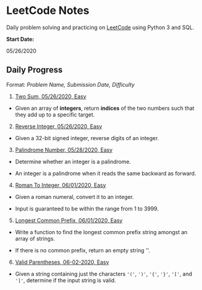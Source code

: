 # LeetCode Notes

Daily problem solving and practicing on [LeetCode](https://leetcode.com/) using Python 3 and SQL.

**Start Date:**

05/26/2020

## Daily Progress

Format: *Problem Name, Submission Date, Difficulty*

1. [Two Sum, 05/26/2020, Easy](https://github.com/tong-jin-nyu/LeetCode-Notes/blob/master/Python%203/001%201%20Two%20Sum.ipynb)

  - Given an array of **integers**, return **indices** of the two numbers such that they add up to a specific target.

2. [Reverse Integer, 05/26/2020, Easy](https://github.com/tong-jin-nyu/LeetCode-Notes/blob/master/Python%203/002%207%20Reverse%20Integer.ipynb)

  - Given a 32-bit signed integer, reverse digits of an integer.

3. [Palindrome Number, 05/28/2020, Easy](https://github.com/tong-jin-nyu/LeetCode-Notes/blob/master/Python%203/003%209%20Palindrome%20Number.ipynb)

  - Determine whether an integer is a palindrome.
  
  - An integer is a palindrome when it reads the same backward as forward.

4. [Roman To Integer, 06/01/2020, Easy](https://github.com/tong-jin-nyu/LeetCode-Notes/blob/master/Python%203/004%2013%20Roman%20To%20Integer.ipynb)

  - Given a roman numeral, convert it to an integer.
  
  - Input is guaranteed to be within the range from 1 to 3999.

5. [Longest Common Prefix, 06/01/2020, Easy](https://github.com/tong-jin-nyu/LeetCode-Notes/blob/master/Python%203/005%2014%20Longest%20Common%20Prefix.ipynb)

  - Write a function to find the longest common prefix string amongst an array of strings.

  - If there is no common prefix, return an empty string ''.

6. [Valid Parentheses, 06-02-2020, Easy](https://github.com/tong-jin-nyu/LeetCode-Notes/blob/master/Python%203/006%2020%20Valid%20Parentheses.ipynb)

  - Given a string containing just the characters `'('`, `')'`, `'{'`, `'}'`, `'['`, and `']'`, determine if the input string is valid.
